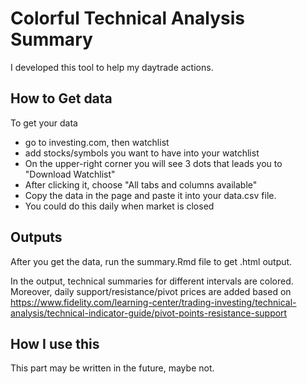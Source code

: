 # Colorful Technical Analysis Summary

I developed this tool to help my daytrade actions.

## How to Get data
To get your data
- go to investing.com, then watchlist
- add stocks/symbols you want to have into your watchlist
- On the upper-right corner you will see 3 dots that leads you to "Download Watchlist"
- After clicking it, choose "All tabs and columns available"
- Copy the data in the page and paste it into your data.csv file. 
- You could do this daily when market is closed

## Outputs

After you get the data, run the summary.Rmd file to get .html output.

In the output, technical summaries for different intervals are colored. Moreover, daily support/resistance/pivot prices are added based on https://www.fidelity.com/learning-center/trading-investing/technical-analysis/technical-indicator-guide/pivot-points-resistance-support

## How I use this

This part may be written in the future, maybe not. 
